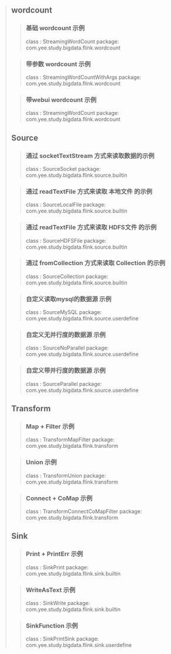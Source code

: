 > ## wordcount
>> ### 基础 wordcount 示例
>> class  : StreamingWordCount
>> package: com.yee.study.bigdata.flink.wordcount
>
>> ### 带参数 wordcount 示例
>> class  : StreamingWordCountWithArgs
>> package: com.yee.study.bigdata.flink.wordcount
>
>> ### 带webui wordcount 示例
>> class  : StreamingWordCount
>> package: com.yee.study.bigdata.flink.wordcount
>
> ## Source
>> ### 通过 socketTextStream 方式来读取数据的示例
>> class  : SourceSocket
>> package: com.yee.study.bigdata.flink.source.builtin
>
>> ### 通过 readTextFile 方式来读取 本地文件 的示例
>> class  : SourceLocalFile
>> package: com.yee.study.bigdata.flink.source.builtin
>
>> ### 通过 readTextFile 方式来读取 HDFS文件 的示例
>> class  : SourceHDFSFile
>> package: com.yee.study.bigdata.flink.source.builtin
>
>> ### 通过 fromCollection 方式来读取 Collection 的示例
>> class  : SourceCollection
>> package: com.yee.study.bigdata.flink.source.builtin
>
>> ### 自定义读取mysql的数据源 示例
>> class  : SourceMySQL
>> package: com.yee.study.bigdata.flink.source.userdefine
> 
>> ### 自定义无并行度的数据源 示例
>> class  : SourceNoParallel
>> package: com.yee.study.bigdata.flink.source.userdefine
>
>> ### 自定义带并行度的数据源 示例
>> class  : SourceParallel
>> package: com.yee.study.bigdata.flink.source.userdefine
>
> ## Transform
>> ### Map + Filter 示例
>> class  : TransformMapFilter
>> package: com.yee.study.bigdata.flink.transform
>
>> ### Union 示例
>> class  : TransformUnion
>> package: com.yee.study.bigdata.flink.transform
>
>> ### Connect + CoMap 示例
>> class  : TransformConnectCoMapFilter
>> package: com.yee.study.bigdata.flink.transform
>
> ## Sink
>> ### Print + PrintErr 示例
>> class  : SinkPrint
>> package: com.yee.study.bigdata.flink.sink.builtin
>
>> ### WriteAsText 示例
>> class  : SinkWrite
>> package: com.yee.study.bigdata.flink.sink.builtin
>
>> ### SinkFunction 示例
>> class  : SinkPrintSink
>> package: com.yee.study.bigdata.flink.sink.userdefine
> 